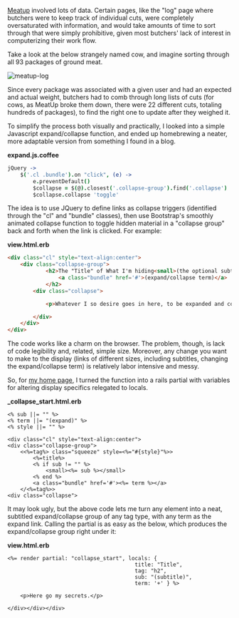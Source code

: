 [Meatup](/portfolio#meatup) involved lots of data. Certain pages, like the "log" page where butchers were to keep track of individual cuts, were completely oversaturated with information, and would take amounts of time to sort through that were simply prohibitive, given most butchers' lack of interest in computerizing their work flow.

Take a look at the below strangely named cow, and imagine sorting through all 93 packages of ground meat.

![meatup-log]()

Since every package was associated with a given user and had an expected and actual weight, butchers had to comb through long lists of cuts (for cows, as MeatUp broke them down, there were 22 different cuts, totaling hundreds of packages), to find the right one to update after they weighed it.

To simplify the process both visually and practically, I looked into a simple Javascript expand/collapse function, and ended up homebrewing a neater, more adaptable version from something I found in a blog.

**expand.js.coffee**

```coffeescript
jQuery ->
    $('.cl .bundle').on "click", (e) ->
        e.preventDefault()
        $collapse = $(@).closest('.collapse-group').find('.collapse')
        $collapse.collapse 'toggle'
```

The idea is to use JQuery to define links as collapse triggers (identified through the "cl" and "bundle" classes), then use Bootstrap's smoothly animated collapse function to toggle hidden material in a "collapse group" back and forth when the link is clicked. For example:

**view.html.erb**

```html
<div class="cl" style="text-align:center">
    <div class="collapse-group">
            <h2>The "Title" of What I'm hiding<small>(the optional subtitle)<small>
                <a class="bundle" href='#'>(expand/collapse term)</a>
            </h2>
        <div class="collapse">

            <p>Whatever I so desire goes in here, to be expanded and collapsed.</p>

        </div>
    </div>
</div>
```

The code works like a charm on the browser. The problem, though, is lack of code legibility and, related, simple size. Moreover, any change you want to make to the display (links of different sizes, including subtitles, changing the expand/collapse term) is relatively labor intensive and messy.

So, for [my home page](/resume), I turned the function into a rails partial with variables for altering display specifics relegated to locals.

**_collapse_start.html.erb**

```erb
<% sub ||= "" %>
<% term ||= "(expand)" %>
<% style ||= "" %>

<div class="cl" style="text-align:center">
<div class="collapse-group">
    <<%=tag%> class="squeeze" style=<%="#{style}"%>>
        <%=title%>
        <% if sub != "" %>
            <small><%= sub %></small>
        <% end %>
        <a class="bundle" href='#'><%= term %></a>
    </<%=tag%>>
<div class="collapse">
```

It may look ugly, but the above code lets me turn any element into a neat, subtitled expand/collapse group of any tag type, with any term as the expand link. Calling the partial is as easy as the below, which produces the expand/collapse group right under it:

**view.html.erb**

```erb
<%= render partial: "collapse_start", locals: {
                                        title: "Title",
                                        tag: "h2",
                                        sub: "(subtitle)",
                                        term: '+' } %>

    <p>Here go my secrets.</p>

</div></div></div>
```